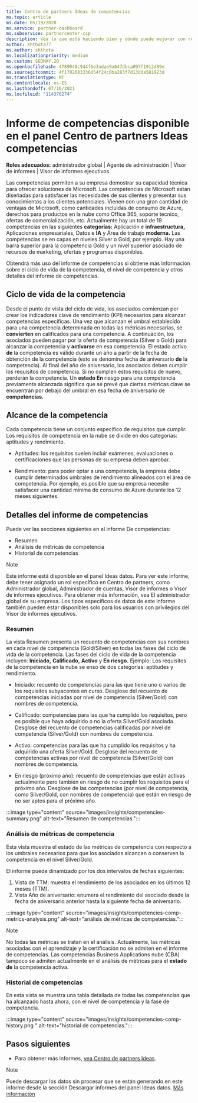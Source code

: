 ```yaml
---
title: Centro de partners Ideas de competencias
ms.topic: article
ms.date: 05/19/2020
ms.service: partner-dashboard
ms.subservice: partnercenter-csp
description: Vea lo que está haciendo bien y dónde puede mejorar con respecto a las competencias, los niveles de competencia y las ofertas de Microsoft para ayudarle a ofrecer soluciones de Microsoft.
author: shthota77
ms.author: shthota
ms.localizationpriority: medium
ms.custom: SEOMAY.20
ms.openlocfilehash: 4789048c944f6e3adae9a047dbca097f1912d89e
ms.sourcegitcommit: 4f1702683336d54f24c0ba283f7d13dda581923d
ms.translationtype: MT
ms.contentlocale: es-ES
ms.lasthandoff: 07/16/2021
ms.locfileid: "114376274"
---
```

# <a name="competencies-report-available-from-the-partner-center-insights-dashboard"></a>Informe de competencias disponible en el panel Centro de partners Ideas competencias

**Roles adecuados:** administrador global | Agente de administración | Visor de informes | Visor de informes ejecutivos

Las competencias permiten a su empresa demostrar su capacidad técnica para ofrecer soluciones de Microsoft. Las competencias de Microsoft están diseñadas para satisfacer las necesidades de sus clientes y presentar sus conocimientos a los clientes potenciales. Vienen con una gran cantidad de ventajas de Microsoft, como cantidades incluidas de consumo de Azure, derechos para productos en la nube como Office 365, soporte técnico, ofertas de comercialización, etc. Actualmente hay un total de 19 competencias en las siguientes **categorías:** Aplicación e **infraestructura,** Aplicaciones empresariales, Datos e **IA** y Área de trabajo **moderna.** Las competencias se en capas en niveles Silver o Gold, por ejemplo. Hay una barra superior para la competencia Gold y un nivel superior asociado de recursos de marketing, ofertas y programas disponibles.  

Obtendrá más uso del informe de competencias si obtiene más información sobre el ciclo de vida de la competencia, el nivel de competencia y otros detalles del informe de competencias.

## <a name="competency-life-cycle"></a>Ciclo de vida de la competencia

Desde el punto de vista del ciclo de vida, los asociados comienzan por crear los indicadores clave de rendimiento (KPI) necesarios para alcanzar competencias específicas. Una vez que alcanzan el umbral establecido para una competencia determinada en todas las métricas necesarias, se **convierten** en calificados para una competencia. A continuación, los asociados pueden pagar por la oferta de competencia (Silver o Gold) para alcanzar la competencia y **activarse** en esa competencia. El estado activo **de** la competencia es válido durante un año a partir de la fecha de obtención de la competencia (esto se denomina fecha de aniversario **de** la competencia). Al final del año de aniversario, los asociados deben cumplir los requisitos de competencia. Si no cumplen estos requisitos de nuevo, perderán la competencia. Un **estado En** riesgo para una competencia previamente alcanzada significa que se prevé que ciertas métricas clave se encuentran por debajo del umbral en esa fecha de aniversario de **competencias.**

## <a name="competency-attainment"></a>Alcance de la competencia

Cada competencia tiene un conjunto específico de requisitos que cumplir. Los requisitos de competencia en la nube se divide en dos categorías: aptitudes y rendimiento.

- Aptitudes: los requisitos suelen incluir exámenes, evaluaciones o certificaciones que las personas de su empresa deben aprobar.

- Rendimiento: para poder optar a una competencia, la empresa debe cumplir determinados umbrales de rendimiento alineados con el área de competencia. Por ejemplo, es posible que su empresa necesite satisfacer una cantidad mínima de consumo de Azure durante los 12 meses siguientes.

## <a name="competencies-report-details"></a>Detalles del informe de competencias

Puede ver las secciones siguientes en el informe De competencias:

- Resumen
- Análisis de métricas de competencia
- Historial de competencias

 > [!NOTE]
 > Este informe está disponible en el panel Ideas datos. Para ver este informe, debe tener asignado un rol específico en Centro de partners, como Administrador global, Administrador de cuentas, Visor de informes o Visor de informes ejecutivos. Para obtener más información, vea El administrador global de su empresa. Los tipos específicos de datos de este informe también pueden estar disponibles solo para los usuarios con privilegios del Visor de informes ejecutivos.

### <a name="summary"></a>Resumen

La vista Resumen presenta un recuento de competencias con sus nombres en cada nivel de competencia (Gold/Silver) en todas las fases del ciclo de vida de la competencia. Las fases del ciclo de vida de la competencia incluyen: **Iniciado,** **Calificado,** **Activo** y **En riesgo.** Ejemplo: Los requisitos de la competencia en la nube se enso de dos categorías: aptitudes y rendimiento.

- Iniciado: recuento de competencias para las que tiene uno o varios de los requisitos subyacentes en curso.
Desglose del recuento de competencias iniciadas por nivel de competencia (Silver/Gold) con nombres de competencia.

- Calificado: competencias para las que ha cumplido los requisitos, pero es posible que haya adquirido o no la oferta Silver/Gold asociada. Desglose del recuento de competencias calificadas por nivel de competencia (Silver/Gold) con nombres de competencia.

- Activo: competencias para las que ha cumplido los requisitos y ha adquirido una oferta Silver/Gold. Desglose del recuento de competencias activas por nivel de competencia (Silver/Gold) con nombres de competencia.

- En riesgo (próximo año): recuento de  competencias  que están activas actualmente pero también en riesgo de no cumplir los requisitos para el próximo año.
Desglose de las competencias (por nivel de competencia, como Silver/Gold, con nombres de competencia) que están en riesgo de no ser aptos para el próximo año.

:::image type="content" source="images/insights/competencies-summary.png" alt-text="Resumen de competencias.":::

### <a name="competency-metric-analysis"></a>Análisis de métricas de competencia

Esta vista muestra el estado de las métricas de competencia con respecto a los umbrales necesarios para que los asociados alcancen o conserven la competencia en el nivel Silver/Gold. 

El informe puede dinamizado por los dos intervalos de fechas siguientes:

1. Vista de TTM: muestra el rendimiento de los asociados en los últimos 12 meses (TTM).
2. Vista Año de aniversario: enumera el rendimiento del asociado desde la fecha de aniversario anterior hasta la siguiente fecha de aniversario.

:::image type="content" source="images/insights/competencies-comp-metrics-analysis.png" alt-text="análisis de métricas de competencias.":::

> [!NOTE]
 > No todas las métricas se tratan en el análisis. Actualmente, las métricas asociadas con el aprendizaje y la certificación no se admiten en el informe de competencias. Las competencias Business Applications nube (CBA) tampoco se admiten actualmente en el análisis de métricas para el **estado de** la competencia activa.

### <a name="competency-history"></a>Historial de competencias

En esta vista se muestra una tabla detallada de todas las competencias que ha alcanzado hasta ahora, con el nivel de competencia y la fase de competencia.

:::image type="content" source="images/insights/competencies-comp-history.png " alt-text="historial de competencias.":::

## <a name="next-steps"></a>Pasos siguientes

- Para obtener más informes, [vea Centro de partners Ideas](partner-center-insights.md).

>[!NOTE] 
> Puede descargar los datos sin procesar que se están generando en este informe desde la sección Descargar informes del panel Ideas datos. [Más información](insights-download-reports.md) 
